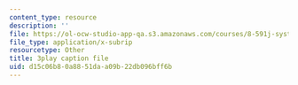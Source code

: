 ```yaml
---
content_type: resource
description: ''
file: https://ol-ocw-studio-app-qa.s3.amazonaws.com/courses/8-591j-systems-biology-fall-2014/d15c06b80a8851daa09b22db096bff6b_6PxncdxIXNE.vtt
file_type: application/x-subrip
resourcetype: Other
title: 3play caption file
uid: d15c06b8-0a88-51da-a09b-22db096bff6b
---
```

